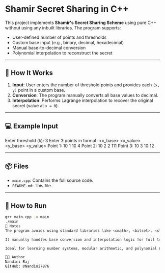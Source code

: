 # Shamir Secret Sharing in C++

This project implements **Shamir's Secret Sharing Scheme** using pure C++ without using any inbuilt libraries. The program supports:

- User-defined number of points and thresholds
- Custom base input (e.g., binary, decimal, hexadecimal)
- Manual base-to-decimal conversion
- Polynomial interpolation to reconstruct the secret

---

## 🔧 How It Works

1. **Input**: User enters the number of threshold points and provides each `(x, y)` point in a custom base.
2. **Conversion**: The program manually converts all base values to decimal.
3. **Interpolation**: Performs Lagrange interpolation to recover the original secret (value at `x = 0`).

---

## 💻 Example Input

Enter threshold (k): 3
Enter 3 points in format: <x_base> <x_value> <y_base> <y_value>
Point 1: 10 1 10 4
Point 2: 10 2 2 111
Point 3: 10 3 10 12


---

## 📦 Files

- `main.cpp`: Contains the full source code.
- `README.md`: This file.

---

## 🚀 How to Run

```bash
g++ main.cpp -o main
./main
📌 Notes
The program avoids using standard libraries like <cmath>, <bitset>, <std::stoi>, etc.

It manually handles base conversion and interpolation logic for full transparency.

Ideal for learning number systems, modular arithmetic, and polynomial math.

👩‍💻 Author
Nandini Raj
GitHub: @Nandini7876

